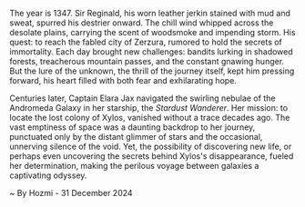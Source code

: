
The year is 1347.  Sir Reginald, his worn leather jerkin stained with mud and sweat, spurred his destrier onward. The chill wind whipped across the desolate plains, carrying the scent of woodsmoke and impending storm.  His quest: to reach the fabled city of Zerzura, rumored to hold the secrets of immortality.  Each day brought new challenges: bandits lurking in shadowed forests, treacherous mountain passes, and the constant gnawing hunger.  But the lure of the unknown, the thrill of the journey itself, kept him pressing forward, his heart filled with both fear and exhilarating hope.


Centuries later, Captain Elara Jax navigated the swirling nebulae of the Andromeda Galaxy in her starship, the *Stardust Wanderer*.  Her mission: to locate the lost colony of Xylos, vanished without a trace decades ago.  The vast emptiness of space was a daunting backdrop to her journey, punctuated only by the distant glimmer of stars and the occasional, unnerving silence of the void.  Yet, the possibility of discovering new life, or perhaps even uncovering the secrets behind Xylos's disappearance, fueled her determination, making the perilous voyage between galaxies a captivating odyssey.

~ By Hozmi - 31 December 2024
